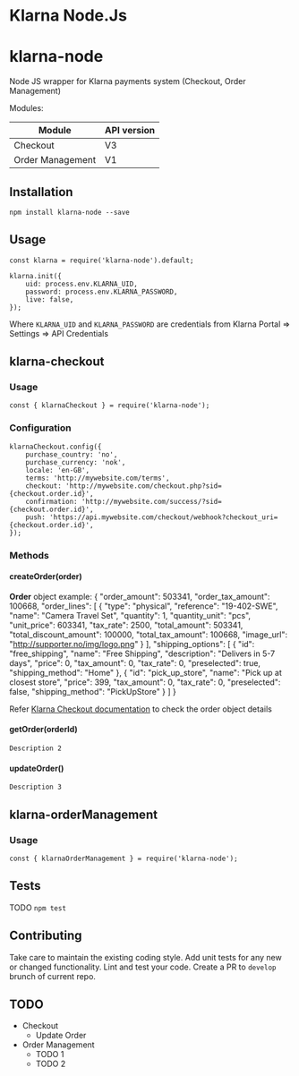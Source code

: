 Klarna Node.Js
=========

# klarna-node
Node JS wrapper for Klarna payments system (Checkout, Order Management)

Modules:

  Module        | API version
  ------------- | -------------
  Checkout      | V3
  Order Management  | V1


## Installation

  `npm install klarna-node --save`

## Usage

    const klarna = require('klarna-node').default;

    klarna.init({
        uid: process.env.KLARNA_UID,
        password: process.env.KLARNA_PASSWORD,
        live: false,
    });
  
  
  Where `KLARNA_UID` and `KLARNA_PASSWORD` are credentials from Klarna Portal => Settings => API Credentials

## klarna-checkout

  ### Usage
    const { klarnaCheckout } = require('klarna-node');

  ### Configuration
    klarnaCheckout.config({
        purchase_country: 'no',
        purchase_currency: 'nok',
        locale: 'en-GB',
        terms: 'http://mywebsite.com/terms',
        checkout: 'http://mywebsite.com/checkout.php?sid={checkout.order.id}',
        confirmation: 'http://mywebsite.com/success/?sid={checkout.order.id}',
        push: 'https://api.mywebsite.com/checkout/webhook?checkout_uri={checkout.order.id}',
    });
  
  ### Methods

  #### createOrder(order)
      
  **Order** object example:
      {
        "order_amount": 503341,
        "order_tax_amount": 100668,
        "order_lines": [
          {
            "type": "physical",
            "reference": "19-402-SWE",
            "name": "Camera Travel Set",
            "quantity": 1,
            "quantity_unit": "pcs",
            "unit_price": 603341,
            "tax_rate": 2500,
            "total_amount": 503341,
            "total_discount_amount": 100000,
            "total_tax_amount": 100668,
            "image_url": "http://supporter.no/img/logo.png"
          }
        ],
        "shipping_options": [
          {
            "id": "free_shipping",
            "name": "Free Shipping",
            "description": "Delivers in 5-7 days",
            "price": 0,
            "tax_amount": 0,
            "tax_rate": 0,
            "preselected": true,
            "shipping_method": "Home"
          },
          {
            "id": "pick_up_store",
            "name": "Pick up at closest store",
            "price": 399,
            "tax_amount": 0,
            "tax_rate": 0,
            "preselected": false,
            "shipping_method": "PickUpStore"
          }
        ]
      }

  Refer [Klarna Checkout documentation](https://developers.klarna.com/api/#checkout-api-create-a-new-order/) to check the order object details

  #### getOrder(orderId)

    Description 2

  #### updateOrder()

    Description 3

## klarna-orderManagement

  ### Usage
    const { klarnaOrderManagement } = require('klarna-node');

## Tests
  TODO
  `npm test`

## Contributing

Take care to maintain the existing coding style. Add unit tests for any new or changed functionality. Lint and test your code. Create a PR to `develop` brunch of current repo.

## TODO

* Checkout
  * Update Order
* Order Management
  * TODO 1
  * TODO 2
